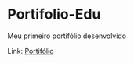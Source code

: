 # Portifolio-Edu
Meu primeiro portifólio desenvolvido

Link: <a href="https://portifolio-edu.vercel.app/index.html">Portifólio</a>

